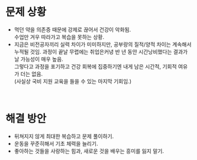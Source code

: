 # 문제 상황

- 먹던 약을 의존증 때문에 강제로 끊어서 건강이 악화됨. <br>수업만 겨우 따라가고 복습을 못하는 상황.
- 지금은 비전공자끼리 실력 차이가 미미하지만, 공부량의 질적/양적 차이는 계속해서 누적될 것임. 과정이 끝날 무렵에는 취업은커녕 반 년 동안 시간낭비했다는 결과가 날 가능성이 매우 높음.<br>그렇다고 과정을 포기하고 건강 회복에 집중하기엔 내게 남은 시간적, 기회적 여유가 더는 없음. <br>(사실상 국비 지원 교육을 들을 수 있는 마지막 기회임.)

&nbsp;
# 해결 방안

- 뒤쳐지지 않게 최대한 복습하고 문제 풀이하기. 
- 운동을 꾸준히해서 기초 체력을 늘리기.
- 좋아하는 것들을 사랑하는 힘과, 새로운 것을 배우는 흥미를 잃지 말기.
